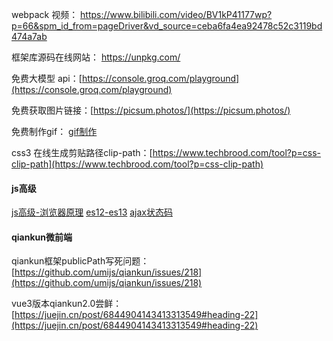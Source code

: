 webpack 视频： https://www.bilibili.com/video/BV1kP41177wp?p=66&spm_id_from=pageDriver&vd_source=ceba6fa4ea92478c52c3119bd474a7ab 

框架库源码在线网站：  https://unpkg.com/

免费大模型 api：[https://console.groq.com/playground](https://console.groq.com/playground)  

免费获取图片链接：[https://picsum.photos/](https://picsum.photos/)  

免费制作gif： [gif制作](https://www.doutub.com/gifEdit/template/details/1576780774220) 

css3 在线生成剪贴路径clip-path：[https://www.techbrood.com/tool?p=css-clip-path](https://www.techbrood.com/tool?p=css-clip-path)  
 

#### js高级
[js高级-浏览器原理](https://www.bilibili.com/video/BV1qz4y1n77v?p=25&vd_source=ceba6fa4ea92478c52c3119bd474a7ab) 
[es12-es13](https://www.bilibili.com/video/BV1nm4y1Y7uX?p=4&spm_id_from=pageDriver&vd_source=ceba6fa4ea92478c52c3119bd474a7ab) 
[ajax状态码](https://www.bilibili.com/video/BV1Ls4y1c7yY?p=29&vd_source=ceba6fa4ea92478c52c3119bd474a7ab) 

#### qiankun微前端
qiankun框架publicPath写死问题：[https://github.com/umijs/qiankun/issues/218](https://github.com/umijs/qiankun/issues/218) 

vue3版本qiankun2.0尝鲜：[https://juejin.cn/post/6844904143413313549#heading-22](https://juejin.cn/post/6844904143413313549#heading-22) 